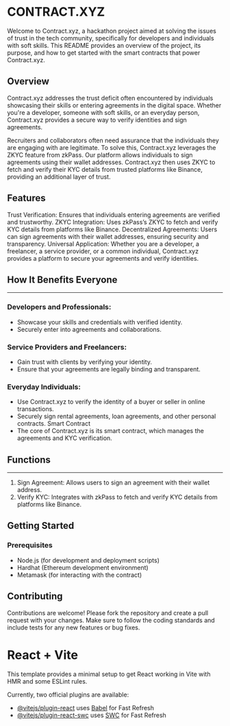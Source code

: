 # CONTRACT.XYZ
Welcome to Contract.xyz, a hackathon project aimed at solving the issues of trust in the tech community, specifically for developers and individuals with soft skills. This README provides an overview of the project, its purpose, and how to get started with the smart contracts that power Contract.xyz.

## Overview
Contract.xyz addresses the trust deficit often encountered by individuals showcasing their skills or entering agreements in the digital space. Whether you're a developer, someone with soft skills, or an everyday person, Contract.xyz provides a secure way to verify identities and sign agreements.

Recruiters and collaborators often need assurance that the individuals they are engaging with are legitimate. To solve this, Contract.xyz leverages the ZKYC feature from zkPass. Our platform allows individuals to sign agreements using their wallet addresses. Contract.xyz then uses ZKYC to fetch and verify their KYC details from trusted platforms like Binance, providing an additional layer of trust.

## Features
Trust Verification: Ensures that individuals entering agreements are verified and trustworthy.
ZKYC Integration: Uses zkPass’s ZKYC to fetch and verify KYC details from platforms like Binance.
Decentralized Agreements: Users can sign agreements with their wallet addresses, ensuring security and transparency.
Universal Application: Whether you are a developer, a freelancer, a service provider, or a common individual, Contract.xyz provides a platform to secure your agreements and verify identities.

## How It Benefits Everyone
----
### Developers and Professionals:
- Showcase your skills and credentials with verified identity.
- Securely enter into agreements and collaborations.
### Service Providers and Freelancers:
- Gain trust with clients by verifying your identity.
- Ensure that your agreements are legally binding and transparent.
### Everyday Individuals:
- Use Contract.xyz to verify the identity of a buyer or seller in online transactions.
- Securely sign rental agreements, loan agreements, and other personal contracts.
Smart Contract
- The core of Contract.xyz is its smart contract, which manages the agreements and KYC verification.

## Functions
----
1. Sign Agreement: Allows users to sign an agreement with their wallet address.
2. Verify KYC: Integrates with zkPass to fetch and verify KYC details from platforms like Binance.

## Getting Started
### Prerequisites
- Node.js (for development and deployment scripts)
- Hardhat (Ethereum development environment)
- Metamask (for interacting with the contract)

## Contributing
Contributions are welcome! Please fork the repository and create a pull request with your changes. Make sure to follow the coding standards and include tests for any new features or bug fixes.

# React + Vite

This template provides a minimal setup to get React working in Vite with HMR and some ESLint rules.

Currently, two official plugins are available:

- [@vitejs/plugin-react](https://github.com/vitejs/vite-plugin-react/blob/main/packages/plugin-react/README.md) uses [Babel](https://babeljs.io/) for Fast Refresh
- [@vitejs/plugin-react-swc](https://github.com/vitejs/vite-plugin-react-swc) uses [SWC](https://swc.rs/) for Fast Refresh
